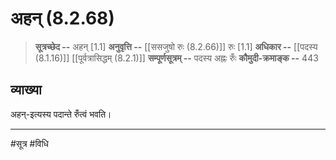 # अहन् (8.2.68)
> **सूत्रच्छेद --** अहन् [1.1]
> **अनुवृत्ति --**  [[ससजुषो रुः (8.2.66)]] रुः [1.1]
> **अधिकार --** [[पदस्य (8.1.16)]] [[पूर्वत्रासिद्धम् (8.2.1)]]
> **सम्पूर्णसूत्रम् --** पदस्य अह्नः रुँः
> **कौमुदी-क्रमाङ्क --**  443

## व्याख्या

अहन्-इत्यस्य पदान्ते रुँत्वं भवति।

---
#सूत्र #विधि 